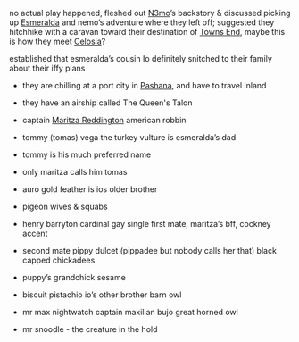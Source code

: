 no actual play happened, fleshed out [N3mo](../../Player%20Characters/Inactive/N3mo.md)’s backstory & discussed picking up [Esmeralda](../../Player%20Characters/Inactive/Esmeralda%20Azucari.md) and nemo’s adventure where they left off; suggested they hitchhike with a caravan toward their destination of [Towns End](../../Locations/Yuna%20Highlands/Towns%20End/Towns%20End.md), maybe this is how they meet [Celosia](../../Player%20Characters/Inactive/Celosia.md)? 

established that esmeralda’s cousin Io definitely snitched to their family about their iffy plans 

- they are chilling at a port city in [Pashana](../../Locations/Pashana.md), and have to travel inland
- they have an airship called The Queen's Talon
- captain [Maritza Reddington](../../Player%20Characters/Maritza%20Reddington.md) american robbin
- tommy (tomas) vega the turkey vulture is esmeralda’s dad

- tommy is his much preferred name
- only maritza calls him tomas

- auro gold feather is ios older brother 
- pigeon wives & squabs
- henry barryton cardinal gay single first mate, maritza’s bff, cockney accent
- second mate pippy dulcet (pippadee but nobody calls her that) black capped chickadees 
- puppy’s grandchick sesame
- biscuit pistachio io’s other brother barn owl 
- mr max nightwatch captain maxilian bujo great horned owl
- mr snoodle - the creature in the hold